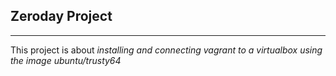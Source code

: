  ## Zeroday Project
---
This project is about *installing and connecting  vagrant to a virtualbox using the image ubuntu/trusty64*

